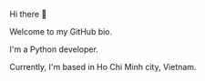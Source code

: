 Hi there 👋

Welcome to my GitHub bio.

I'm a Python developer.

Currently, I'm based in Ho Chi Minh city, Vietnam.
